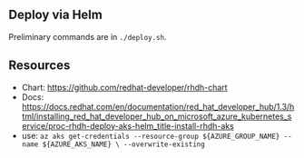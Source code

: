## Deploy via Helm

Preliminary commands are in `./deploy.sh`.

## Resources
- Chart: https://github.com/redhat-developer/rhdh-chart
- Docs: https://docs.redhat.com/en/documentation/red_hat_developer_hub/1.3/html/installing_red_hat_developer_hub_on_microsoft_azure_kubernetes_service/proc-rhdh-deploy-aks-helm_title-install-rhdh-aks
- use: `az aks get-credentials --resource-group ${AZURE_GROUP_NAME} --name ${AZURE_AKS_NAME} \
    --overwrite-existing`
